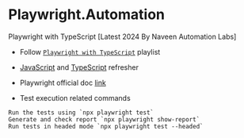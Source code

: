 # Playwright.Automation

Playwright with TypeScript [Latest 2024 By Naveen Automation Labs]

- Follow [`Playwright with TypeScript`](https://youtube.com/playlist?list=PLFGoYjJG_fqrRjl9Mn0asiAIxmKC1X-N-&si=mNw5aDSf6EJvtWaI) playlist

- [JavaScript](https://youtu.be/vt5mq6yZScQ?si=6GIlnct3Gj0N9wHI) and [TypeScript](https://youtu.be/GrL86rlRvpA?si=MmGrdF6rHLyYVJKl) refresher

- Playwright official doc [link](https://playwright.dev/)

- Test execution related commands

```
Run the tests using `npx playwright test`
Generate and check report `npx playwright show-report`
Run tests in headed mode `npx playwright test --headed`
```
